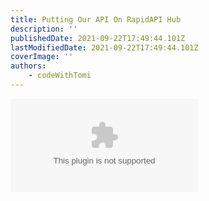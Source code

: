 ```yaml
---
title: Putting Our API On RapidAPI Hub
description: ''
publishedDate: 2021-09-22T17:49:44.101Z
lastModifiedDate: 2021-09-22T17:49:44.101Z
coverImage: ''
authors:
    - codeWithTomi
---
```


<Embed
	type="youtube"
	url="https://youtu.be/Zy0k1KnkO9w?t=2377"
	title="Putting Our API On RapidAPI Hub"
/>
